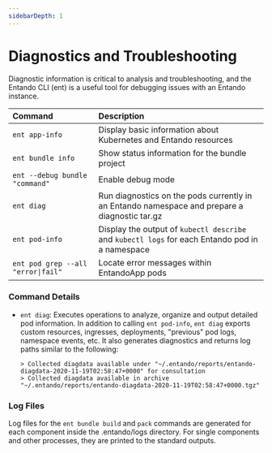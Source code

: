 ```yaml
---
sidebarDepth: 1
---
```


# Diagnostics and Troubleshooting

Diagnostic information is critical to analysis and troubleshooting, and the Entando CLI (ent) is a useful tool for debugging issues with an Entando instance. 

| Command | Description
| :- | :-
| `ent app-info` | Display basic information about Kubernetes and Entando resources
| `ent bundle info` |Show status information for the bundle project|
| `ent --debug bundle "command"` |Enable debug mode|
| `ent diag` | Run diagnostics on the pods currently in an Entando namespace and prepare a diagnostic tar.gz
| `ent pod-info` | Display the output of `kubectl describe` and `kubectl logs` for each Entando pod in a namespace
| `ent pod grep --all "error\|fail"` | Locate error messages within EntandoApp pods 


### Command Details
* `ent diag`: Executes operations to analyze, organize and output detailed pod information. In addition to calling `ent pod-info`, `ent diag` exports custom resources, ingresses, deployments, "previous" pod logs, namespace events, etc. It also generates diagnostics and returns log paths similar to the following:
   ```
   > Collected diagdata available under "~/.entando/reports/entando-diagdata-2020-11-19T02:58:47+0000" for consultation
   > Collected diagdata available in archive "~/.entando/reports/entando-diagdata-2020-11-19T02:58:47+0000.tgz"
   ```

### Log Files
Log files for the `ent bundle build` and `pack` commands are generated for each component inside the .entando/logs directory. For single components and other processes, they are printed to the standard outputs.